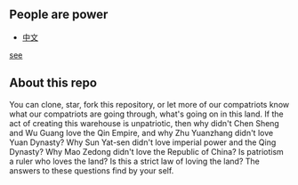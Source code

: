 ## People are power

- [中文](README_zh.md)

[see](https://cwdoo.github.io/peoplearepower/)

## About this repo
You can clone, star, fork this repository, or let more of our compatriots know what our compatriots are going through, what's going on in this land.
If the act of creating this warehouse is unpatriotic, then why didn't Chen Sheng and Wu Guang love the Qin Empire, and why Zhu Yuanzhang didn't love Yuan Dynasty? Why  Sun Yat-sen didn't love imperial power and the Qing Dynasty? Why Mao Zedong didn't love the Republic of China?
Is patriotism a ruler who loves the land? Is this a strict law of loving the land? The answers to these questions find by your self.